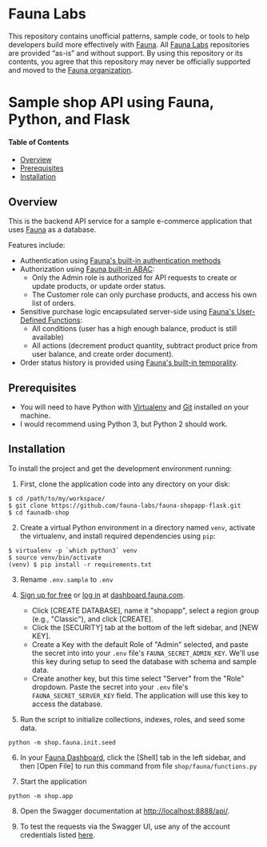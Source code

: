 # Fauna Labs

This repository contains unofficial patterns, sample code, or tools to help developers build more effectively with [Fauna][fauna]. All [Fauna Labs][fauna-labs] repositories are provided “as-is” and without support. By using this repository or its contents, you agree that this repository may never be officially supported and moved to the [Fauna organization][fauna-organization].

[fauna]: https://www.fauna.com/
[fauna-labs]: https://github.com/fauna-labs
[fauna-organization]: https://github.com/fauna

# Sample shop API using Fauna, Python, and Flask

#### Table of Contents
* [Overview](#overview)
* [Prerequisites](#prerequisites)
* [Installation](#installation)

## Overview
This is the backend API service for a sample e-commerce application that uses [Fauna](https://docs.fauna.com/) as a database.

Features include:
- Authentication using [Fauna's built-in authentication methods](https://docs.fauna.com/fauna/current/tutorials/authentication/user)
- Authorization using [Fauna built-in ABAC](https://docs.fauna.com/fauna/current/tutorials/authentication/abac):
    * Only the Admin role is authorized for API requests to create or update products, or update order status.
    * The Customer role can only purchase products, and access his own list of orders.
- Sensitive purchase logic encapsulated server-side using [Fauna's User-Defined Functions](https://docs.fauna.com/fauna/current/tutorials/basics/functions): 
    * All conditions (user has a high enough balance, product is still available)
    * All actions (decrement product quantity, subtract product price from user balance, and create order document).
- Order status history is provided using [Fauna's built-in temporality](https://docs.fauna.com/fauna/current/tutorials/temporality).


## Prerequisites
* You will need to have Python with [Virtualenv](https://virtualenv.pypa.io/en/stable/installation/) and [Git](https://git-scm.com/) installed on your machine.
* I would recommend using Python 3, but Python 2 should work.


## Installation
To install the project and get the development environment running:

1. First, clone the application code into any directory on your disk:
```
$ cd /path/to/my/workspace/
$ git clone https://github.com/fauna-labs/fauna-shopapp-flask.git
$ cd faunadb-shop
```

2. Create a virtual Python environment in a directory named `venv`, activate the virtualenv, and install required dependencies using `pip`:
```
$ virtualenv -p `which python3` venv
$ source venv/bin/activate
(venv) $ pip install -r requirements.txt
```

3. Rename `.env.sample` to `.env`

4. [Sign up for free](https://dashboard.fauna.com/accounts/register) or [log in](https://dashboard.fauna.com/accounts/login) at [dashboard.fauna.com](https://dashboard.fauna.com/accounts/register).
    * Click [CREATE DATABASE], name it "shopapp", select a region group (e.g., "Classic"), and click [CREATE].
    * Click the [SECURITY] tab at the bottom of the left sidebar, and [NEW KEY]. 
    * Create a Key with the default Role of "Admin" selected, and paste the secret into into your `.env` file's `FAUNA_SECRET_ADMIN_KEY`. We'll use this key during setup to seed the database with schema and sample data.
    * Create another key, but this time select "Server" from the "Role" dropdown. Paste the secret into your `.env` file's `FAUNA_SECRET_SERVER_KEY` field. The application will use this key to access the database.

5. Run the script to initialize collections, indexes, roles, and seed some data.
```
python -m shop.fauna.init.seed
```

6. In your [Fauna Dashboard](https://dashboard.fauna.com), click the [Shell] tab in the left sidebar, and then [Open File] to run this command from file `shop/fauna/functions.py`

7. Start the application
```
python -m shop.app
```

8. Open the Swagger documentation at [http://localhost:8888/api/](http://localhost:8888/api/). 

9. To test the requests via the Swagger UI, use any of the account credentials listed [here](https://github.com/fireridlle/faunadb-shop/blob/master/shop/fauna/init/seed_data.py#L54).
